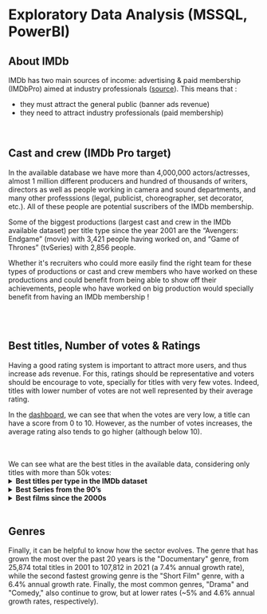# Exploratory Data Analysis (MSSQL, PowerBI)
## About IMDb
IMDb has two main sources of income: advertising & paid membership (IMDbPro) aimed at industry professionals ([source](https://help.imdb.com/article/imdb/general-information/how-much-does-using-imdb-cost/G47U365PP8GQVQYV?ref_=helpart_nav_38#)). This means that :

- they must attract the general public (banner ads revenue)
- they need to attract industry professionals (paid membership)

<br>

## Cast and crew (IMDb Pro target)
In the available database we have more than 4,000,000 actors/actresses, almost 1 million different producers and hundred of thousands of writers, directors as well as people working in camera and sound departments, and many other professsions (legal, publicist, choreographer, set decorator, etc.). All of these people are potential suscribers of the IMDb membership.

Some of the biggest productions (largest cast and crew in the IMDb available dataset) per title type since the year 2001 are the “Avengers: Endgame” (movie) with 3,421 people having worked on, and “Game of Thrones” (tvSeries) with 2,856 people. 

Whether it's recruiters who could more easily find the right team for these types of productions or cast and crew members who have worked on these productions and could benefit from being able to show off their achievements, people who have worked on big production would specially benefit from having an IMDb membership !
<br><br>


<br>

## Best titles, Number of votes & Ratings
Having a good rating system is important to attract more users, and thus increase ads revenue. For this, ratings should be representative and voters should be encourage to vote, specially for titles with very few votes. Indeed, titles with lower number of votes are not well represented by their average rating. 

In the [dashboard](https://app.powerbi.com/view?r=eyJrIjoiNThiNDgwZTQtZTExOS00OTE3LThlYzUtNDYxMjIzNDA3ZTMwIiwidCI6ImI4MDhjYjg5LTI5MjItNDgxMC1hNzRjLWNmYzU4NzBjODlhOSJ9&pageName=ReportSection), we can see that when the votes are very low, a title can have a score from 0 to 10. However, as the number of votes increases, the average rating also tends to go higher (although below 10).<br><br>



<br>
We can see what are the best titles in the available data, considering only titles with more than 50k votes:

<details>
<summary><b>Best titles per type in the IMDb dataset </b></summary>
From the available data in the inner join of tables “title_basics” and “title_ratings”, and considering only titles with more than 50K votes, the best titles per title type are: <br><br>
    
<table><tr>
<th>tconst</th>
<th>titleType</th>
<th>primaryTitle</th>
<th>averageRating</th>
<th>numVotes</th>
</tr><tr>
    
<td>tt0111161</td>
<td>movie</td>
<td>The Shawshank Redemption</td>
<td>9,3</td>
<td>2,523,946</td>
</tr><tr>
    
<td>tt15097216</td>
<td>movie</td>
<td>Jai Bhim</td>
<td>9,3</td>
<td>166,667</td>
</tr><tr>
    
<td>tt0108598</td>
<td>short</td>
<td>The Wrong Trousers</td>
<td>8,3</td>
<td>53,272</td>
</tr><tr>
    
<td>tt2301451</td>
<td>tvEpisode</td>
<td>Ozymandias</td>
<td>10</td>
<td>149,682</td>
</tr><tr>
    
<td>tt5491994</td>
<td>tvMiniSeries</td>
<td>Planet Earth II</td>
<td>9,5</td>
<td>107,823</td>
</tr><tr>
    
<td>tt0067023</td>
<td>tvMovie</td>
<td>Duel</td>
<td>7,6</td>
<td>68,641</td>
</tr><tr>
    
<td>tt14392248</td>
<td>tvSeries</td>
<td>Aspirants</td>
<td>9,6</td>
<td>290,200</td>
</tr><tr>
    
<td>tt14650074</td>
<td>tvSeries</td>
<td>Dhindora</td>
<td>9,6</td>
<td>111,317</td>
</tr><tr>
    
<td>tt11337862</td>
<td>tvSpecial</td>
<td>Friends: The Reunion</td>
<td>8,1</td>
<td>55,145</td>
</tr><tr>
    
<td>tt1569923</td>
<td>video</td>
<td>Batman: Under the Red Hood</td>
<td>8,1</td>
<td>59,376</td>
</tr><tr>
    
<td>tt2140553</td>
<td>videoGame</td>
<td>The Last of Us</td>
<td>9,7</td>
<td>56,588</td>
</tr></table>

</details>
    

<details>
<summary><b>Best Series from the 90’s </b></summary>
From the available data, the best series from the 90’s, by genre, are: <br><br>

<table>
	<thead>
		<tr>
			<td>tconst</td>
			<td>startYear</td>
			<td>genres</td>
			<td>primaryTitle</td>
			<td>averageRating</td>
			<td>numVotes</td>
		</tr>
	</thead>
	<tr>
		<td>tt0096657</td>
		<td>1990</td>
		<td>Family</td>
		<td>Mr. Bean</td>
		<td>8,5</td>
		<td>111625</td>
	</tr>
	<tr>
		<td>tt0098936</td>
		<td>1990</td>
		<td>Mystery</td>
		<td>Twin Peaks</td>
		<td>8,8</td>
		<td>188434</td>
	</tr>
	<tr>
		<td>tt0103359</td>
		<td>1992</td>
		<td>Action</td>
		<td>Batman: The Animated Series</td>
		<td>9</td>
		<td>95844</td>
	</tr>
	<tr>
		<td>tt0103359</td>
		<td>1992</td>
		<td>Adventure</td>
		<td>Batman: The Animated Series</td>
		<td>9</td>
		<td>95844</td>
	</tr>
	<tr>
		<td>tt0103359</td>
		<td>1992</td>
		<td>Animation</td>
		<td>Batman: The Animated Series</td>
		<td>9</td>
		<td>95844</td>
	</tr>
	<tr>
		<td>tt0108778</td>
		<td>1994</td>
		<td>Comedy</td>
		<td>Friends</td>
		<td>8,8</td>
		<td>925851</td>
	</tr>
	<tr>
		<td>tt0108778</td>
		<td>1994</td>
		<td>Romance</td>
		<td>Friends</td>
		<td>8,8</td>
		<td>925851</td>
	</tr>
	<tr>
		<td>tt0112178</td>
		<td>1995</td>
		<td>Sci-Fi</td>
		<td>Star Trek: Voyager</td>
		<td>7,8</td>
		<td>65338</td>
	</tr>
	<tr>
		<td>tt0118276</td>
		<td>1997</td>
		<td>Fantasy</td>
		<td>Buffy the Vampire Slayer</td>
		<td>8,2</td>
		<td>140086</td>
	</tr>
	<tr>
		<td>tt0118421</td>
		<td>1997</td>
		<td>Thriller</td>
		<td>Oz</td>
		<td>8,7</td>
		<td>95231</td>
	</tr>
	<tr>
		<td>tt0141842</td>
		<td>1999</td>
		<td>Crime</td>
		<td>The Sopranos</td>
		<td>9,2</td>
		<td>356000</td>
	</tr>
	<tr>
		<td>tt0141842</td>
		<td>1999</td>
		<td>Drama</td>
		<td>The Sopranos</td>
		<td>9,2</td>
		<td>356000</td>
	</tr>
</table>
<i>Note: one title can have multiple genres, thus, it can appear more than once.</i>
</details>


<details>
<summary><b>Best films since the 2000s</b></summary>
From the available data, the best movies since the 2000s, by genre, are:  <br><br>
<table>
	<thead>
		<tr>
			<td>tconst</td>
			<td>startYear</td>
			<td>genres</td>
			<td>primaryTitle</td>
			<td>averageRating</td>
			<td>numVotes</td>
		</tr>
	</thead>
	<tr>
		<td>tt0245429</td>
		<td>2001</td>
		<td>Animation</td>
		<td>Spirited Away</td>
		<td>8,6</td>
		<td>711577</td>
	</tr>
	<tr>
		<td>tt0245429</td>
		<td>2001</td>
		<td>Family</td>
		<td>Spirited Away</td>
		<td>8,6</td>
		<td>711577</td>
	</tr>
	<tr>
		<td>tt0211915</td>
		<td>2001</td>
		<td>Romance</td>
		<td>Amélie</td>
		<td>8,3</td>
		<td>733344</td>
	</tr>
	<tr>
		<td>tt0253474</td>
		<td>2002</td>
		<td>Music</td>
		<td>The Pianist</td>
		<td>8,5</td>
		<td>786946</td>
	</tr>
	<tr>
		<td>tt0167260</td>
		<td>2003</td>
		<td>Adventure</td>
		<td>The Lord of the Rings: The Return of the King</td>
		<td>8,9</td>
		<td>1742198</td>
	</tr>
	<tr>
		<td>tt0365748</td>
		<td>2004</td>
		<td>Horror</td>
		<td>Shaun of the Dead</td>
		<td>7,9</td>
		<td>538596</td>
	</tr>
	<tr>
		<td>tt0367110</td>
		<td>2004</td>
		<td>Musical</td>
		<td>Swades</td>
		<td>8,2</td>
		<td>88076</td>
	</tr>
	<tr>
		<td>tt0338013</td>
		<td>2004</td>
		<td>Romance</td>
		<td>Eternal Sunshine of the Spotless Mind</td>
		<td>8,3</td>
		<td>963062</td>
	</tr>
	<tr>
		<td>tt0482571</td>
		<td>2006</td>
		<td>Mystery</td>
		<td>The Prestige</td>
		<td>8,5</td>
		<td>1268469</td>
	</tr>
	<tr>
		<td>tt0468569</td>
		<td>2008</td>
		<td>Action</td>
		<td>The Dark Knight</td>
		<td>9</td>
		<td>2474194</td>
	</tr>
	<tr>
		<td>tt1286537</td>
		<td>2008</td>
		<td>News</td>
		<td>Food, Inc.</td>
		<td>7,8</td>
		<td>50783</td>
	</tr>
	<tr>
		<td>tt1424432</td>
		<td>2010</td>
		<td>Documentary</td>
		<td>Senna</td>
		<td>8,5</td>
		<td>68839</td>
	</tr>
	<tr>
		<td>tt1375666</td>
		<td>2010</td>
		<td>Sci-Fi</td>
		<td>Inception</td>
		<td>8,8</td>
		<td>2218561</td>
	</tr>
	<tr>
		<td>tt1424432</td>
		<td>2010</td>
		<td>Sport</td>
		<td>Senna</td>
		<td>8,5</td>
		<td>68839</td>
	</tr>
	<tr>
		<td>tt1562872</td>
		<td>2011</td>
		<td>Musical</td>
		<td>Zindagi Na Milegi Dobara</td>
		<td>8,2</td>
		<td>74215</td>
	</tr>
	<tr>
		<td>tt1853728</td>
		<td>2012</td>
		<td>Western</td>
		<td>Django Unchained</td>
		<td>8,4</td>
		<td>1459482</td>
	</tr>
	<tr>
		<td>tt2582802</td>
		<td>2014</td>
		<td>Music</td>
		<td>Whiplash</td>
		<td>8,5</td>
		<td>783845</td>
	</tr>
	<tr>
		<td>tt5813916</td>
		<td>2016</td>
		<td>War</td>
		<td>The Mountain II</td>
		<td>8,7</td>
		<td>107342</td>
	</tr>
	<tr>
		<td>tt6751668</td>
		<td>2019</td>
		<td>Comedy</td>
		<td>Parasite</td>
		<td>8,6</td>
		<td>704270</td>
	</tr>
	<tr>
		<td>tt6751668</td>
		<td>2019</td>
		<td>Thriller</td>
		<td>Parasite</td>
		<td>8,6</td>
		<td>704270</td>
	</tr>
	<tr>
		<td>tt8503618</td>
		<td>2020</td>
		<td>History</td>
		<td>Hamilton</td>
		<td>8,4</td>
		<td>80437</td>
	</tr>
	<tr>
		<td>tt10554232</td>
		<td>2020</td>
		<td>War</td>
		<td>Dara of Jasenovac</td>
		<td>8,7</td>
		<td>80163</td>
	</tr>
	<tr>
		<td>tt10295212</td>
		<td>2021</td>
		<td>Biography</td>
		<td>Shershaah</td>
		<td>8,7</td>
		<td>111676</td>
	</tr>
	<tr>
		<td>tt15097216</td>
		<td>2021</td>
		<td>Crime</td>
		<td>Jai Bhim</td>
		<td>9,3</td>
		<td>166667</td>
	</tr>
	<tr>
		<td>tt15097216</td>
		<td>2021</td>
		<td>Drama</td>
		<td>Jai Bhim</td>
		<td>9,3</td>
		<td>166667</td>
	</tr>
	<tr>
		<td>tt10872600</td>
		<td>2021</td>
		<td>Fantasy</td>
		<td>Spider-Man: No Way Home</td>
		<td>8,8</td>
		<td>377723</td>
	</tr>
</table>
</details>


<br>

## Genres
Finally, it can be helpful to know how the sector evolves. The genre that has grown the most over the past 20 years is the "Documentary" genre, from 25,874 total titles in 2001 to 107,812 in 2021 (a 7.4% annual growth rate), while the second fastest growing genre is the "Short Film" genre, with a 6.4% annual growth rate. Finally, the most common genres, "Drama" and "Comedy," also continue to grow, but at lower rates (~5% and 4.6% annual growth rates, respectively).

